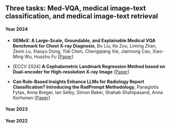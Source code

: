 ## Three tasks: Med-VQA, medical image-text classification, and medical image-text retrieval 



#### Year 2024 


* **GEMeX: A Large-Scale, Groundable, and Explainable Medical VQA Benchmark for Chest X-ray Diagnosis**,
  Bo Liu, Ke Zou, Liming Zhan, Zexin Lu, Xiaoyu Dong, Yidi Chen, Chengqiang Xie, Jiannong Cao, Xiao-Ming Wu, Huazhu Fu
  [[Paper](https://arxiv.org/abs/2411.16778)]
  
* [ECCV 2024] **A Cephalometric Landmark Regression Method based on Dual-encoder for High-resolution X-ray Image**
  [[Paper](https://www.ecva.net/papers/eccv_2024/papers_ECCV/papers/04167.pdf)] 


* **Can Rule-Based Insights Enhance LLMs for Radiology Report Classification? Introducing the RadPrompt Methodology**,
  Panagiotis Fytas, Anna Breger, Ian Selby, Simon Baker, Shahab Shahipasand, Anna Korhonen
  [[Paper](https://arxiv.org/abs/2408.04121)] 

#### Year 2023 


#### Year 2022 


